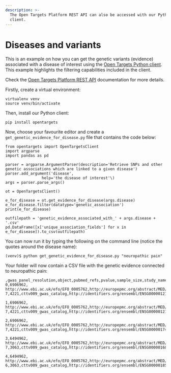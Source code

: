 ```yaml
---
description: >-
  The Open Targets Platform REST API can also be accessed with our Python
  client.
---
```


# Diseases and variants

This is an example on how you can get the genetic variants \(evidence\) associated with a disease of interest using the [Open Targets Python client](https://opentargets.readthedocs.io/en/stable/). This example highlights the filtering capabilities included in the client.

Check the [Open Targets Platform REST API](https://api.opentargets.io/v3/platform/docs/swagger-ui) documentation for more details.

Firstly, create a virtual environment:

```text
virtualenv venv
source venv/bin/activate
```

Then, install our Python client:

`pip install opentargets`

Now, choose your favourite editor and create a `get_genetic_evidence_for_disease.py` file that contains the code below:

```text
from opentargets import OpenTargetsClient
import argparse
import pandas as pd

parser = argparse.ArgumentParser(description='Retrieve SNPs and other genetic associations which are linked to a given disease')
parser.add_argument('disease',
                help='the disease of interest'\)
args = parser.parse_args()

ot = OpenTargetsClient()

e_for_disease = ot.get_evidence_for_disease(args.disease)
e_for_disease.filter(datatype='genetic_association')
print(e_for_disease)

outfilepath = 'genetic_evidence_associated_with_' + args.disease + '.csv'
pd.DataFrame([x['unique_association_fields'] for x in e_for_disease]).to_csv(outfilepath)
```

You can now run it by typing the following on the command line \(notice the quotes around the disease name\):

`(venv)$ python get_genetic_evidence_for_disease.py "neuropathic pain"`

Your folder will now contain a CSV file with the genetic evidence connected to neuropathic pain:

```text
,gwas_panel_resolution,object,pubmed_refs,pvalue,sample_size,study_name,target,variant
0,6906962,
http://www.ebi.ac.uk/efo/EFO_0005762,http://europepmc.org/abstract/MED/26629533,3e-7,4221,cttv009_gwas_catalog,http://identifiers.org/ensembl/ENSG00000121903,http://identifiers.org/dbsnp/rs71647933

1,6906962,
http://www.ebi.ac.uk/efo/EFO_0005762,http://europepmc.org/abstract/MED/26629533,4e-7,4221,cttv009_gwas_catalog,http://identifiers.org/ensembl/ENSG00000121903,http://identifiers.org/dbsnp/rs35260355

2,6906962,
http://www.ebi.ac.uk/efo/EFO_0005762,http://europepmc.org/abstract/MED/26629533,8e-7,4221,cttv009_gwas_catalog,http://identifiers.org/ensembl/ENSG00000174429,http://identifiers.org/dbsnp/rs6986153

3,6494962,
http://www.ebi.ac.uk/efo/EFO_0005762,http://europepmc.org/abstract/MED/24974787,2e-7,3063,cttv009_gwas_catalog,http://identifiers.org/ensembl/ENSG00000168546,http://identifiers.org/dbsnp/rs17428041

4,6494962,
http://www.ebi.ac.uk/efo/EFO_0005762,http://europepmc.org/abstract/MED/24974787,1e-6,3063,cttv009_gwas_catalog,http://identifiers.org/ensembl/ENSG00000185652,http://identifiers.org/dbsnp/rs11615866
```



